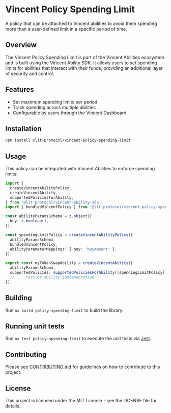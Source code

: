 # Vincent Policy Spending Limit

A policy that can be attached to Vincent abilities to avoid them spending more than a user-defined limit in a specific period of time.

## Overview

The Vincent Policy Spending Limit is part of the Vincent Abilities ecosystem and is built using the Vincent Ability SDK. It allows users to set spending limits for abilities that interact with their funds, providing an additional layer of security and control.

## Features

- Set maximum spending limits per period
- Track spending across multiple abilities
- Configurable by users through the Vincent Dashboard

## Installation

```bash
npm install @lit-protocol/vincent-policy-spending-limit
```

## Usage

This policy can be integrated with Vincent Abilities to enforce spending limits:

```typescript
import {
  createVincentAbilityPolicy,
  createVincentAbility,
  supportedPoliciesForAbility,
} from '@lit-protocol/vincent-ability-sdk';
import { bundledVincentPolicy } from '@lit-protocol/vincent-policy-spending-limit';

const abilityParamsSchema = z.object({
  buy: z.boolean(),
});

const spendingLimitPolicy = createVincentAbilityPolicy({
  abilityParamsSchema,
  bundledVincentPolicy,
  abilityParameterMappings: { buy: 'buyAmount' },
});

export const myTokenSwapAbility = createVincentAbility({
  abilityParamsSchema,
  supportedPolicies: supportedPoliciesForAbility([spendingLimitPolicy]),
  // ... rest of ability implementation
});
```

## Building

Run `nx build policy-spending-limit` to build the library.

## Running unit tests

Run `nx test policy-spending-limit` to execute the unit tests via [Jest](https://jestjs.io).

## Contributing

Please see [CONTRIBUTING.md](./CONTRIBUTING.md) for guidelines on how to contribute to this project.

## License

This project is licensed under the MIT License - see the LICENSE file for details.
